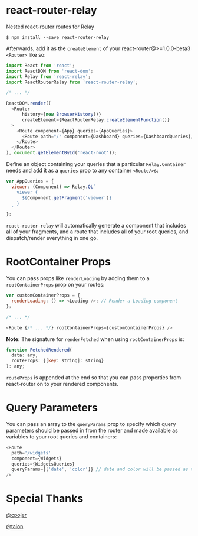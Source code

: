 react-router-relay
=========================
Nested react-router routes for Relay

    $ npm install --save react-router-relay

Afterwards, add it as the `createElement` of your react-router@>=1.0.0-beta3
`<Router>` like so:

```js
import React from 'react';
import ReactDOM from 'react-dom';
import Relay from 'react-relay';
import ReactRouterRelay from 'react-router-relay';

/* ... */

ReactDOM.render((
  <Router
      history={new BrowserHistory()}
      createElement={ReactRouterRelay.createElementFunction()}
  >
    <Route component={App} queries={AppQueries}>
      <Route path="/" component={Dashboard} queries={DashboardQueries}/>
    </Route>
  </Router>
), document.getElementById('react-root'));
```

Define an object containing your queries that a particular `Relay.Container`
needs and add it as a `queries` prop to any container `<Route/>`s:

```js
var AppQueries = {
  viewer: (Component) => Relay.QL`
    viewer {
      ${Component.getFragment('viewer')}
    }
  `
};
```

`react-router-relay` will automatically generate a component that includes all
of your fragments, and a route that includes all of your root queries,
and dispatch/render everything in one go.

# RootContainer Props

You can pass props like `renderLoading` by adding them to a
`rootContainerProps` prop on your routes:

```js
var customContainerProps = {
  renderLoading: () => <Loading />; // Render a Loading component
};

/* ... */

<Route {/* ... */} rootContainerProps={customContainerProps} />
```

**Note:** The signature for `renderFetched` when using `rootContainerProps` is:

```js
function FetchedRendered(
  data: any,
  routeProps: {[key: string]: string}
): any;
```

`routeProps` is appended at the end so that you can pass properties from
react-router on to your rendered components.

# Query Parameters

You can pass an array to the `queryParams` prop to specify which query
parameters should be passed in from the router and made available as
variables to your root queries and containers:

```js
<Route
  path='/widgets'
  component={Widgets}
  queries={WidgetsQueries}
  queryParams={['date', 'color']} // date and color will be passed as variables
/>`
```

# Special Thanks

[@cpojer](https://github.com/cpojer)

[@taion](https://github.com/taion)
